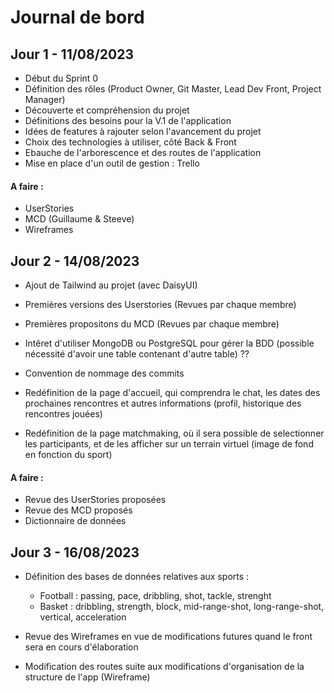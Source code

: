 # Journal de bord

## Jour 1 - 11/08/2023

- Début du Sprint 0
- Définition des rôles (Product Owner, Git
Master, Lead Dev Front, Project Manager)
- Découverte et compréhension du projet
- Définitions des besoins pour la V.1 de l'application
- Idées de features à rajouter selon l'avancement du projet
- Choix des technologies à utiliser, côté Back & Front
- Ebauche de l'arborescence et des routes de l'application
- Mise en place d'un outil de gestion : Trello

#### A faire :

- UserStories
- MCD (Guillaume & Steeve)
- Wireframes

## Jour 2 - 14/08/2023

- Ajout de Tailwind au projet (avec DaisyUI)
- Premières versions des Userstories (Revues par chaque membre)
- Premières propositons du MCD (Revues par chaque membre)
- Intêret d'utiliser MongoDB ou PostgreSQL pour gérer la BDD (possible nécessité d'avoir une table contenant d'autre table) ??
- Convention de nommage des commits

- Redéfinition de la page d'accueil, qui comprendra le chat, les dates des prochaines rencontres et autres informations (profil, historique des rencontres jouées)
- Redéfinition de la page matchmaking, où il sera possible de selectionner les participants, et de les afficher sur un terrain virtuel (image de fond en fonction du sport)

#### A faire :

- Revue des UserStories proposées
- Revue des MCD proposés
- Dictionnaire de données


## Jour 3 - 16/08/2023

- Définition des bases de données relatives aux sports :

    - Football : passing, pace, dribbling, shot, tackle, strenght
    - Basket : dribbling, strength, block, mid-range-shot, long-range-shot, vertical, acceleration

- Revue des Wireframes en vue de modifications futures quand le front sera en cours d'élaboration
- Modification des routes suite aux modifications d'organisation de la structure de l'app (Wireframe) 